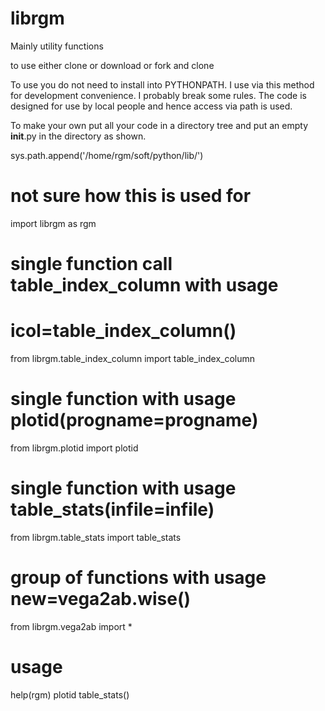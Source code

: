 # librgm

Mainly utility functions


to use either clone or download or fork and clone

To use you do not need to install into PYTHONPATH. I use
via this method for development convenience. I probably break
some rules. The code is designed for use by local people 
and hence access via path is used.


To make your own put all your code in a directory tree and
put an empty __init__.py in the directory as shown.

sys.path.append('/home/rgm/soft/python/lib/')

# not sure how this is used for
import librgm as rgm


# single function call table_index_column with usage
# icol=table_index_column()
from librgm.table_index_column import table_index_column

# single function with usage plotid(progname=progname)
from librgm.plotid import plotid

# single function with usage table_stats(infile=infile)
from librgm.table_stats import table_stats

# group of functions with usage new=vega2ab.wise()
from librgm.vega2ab import *

# usage
help(rgm)
plotid
table_stats()


